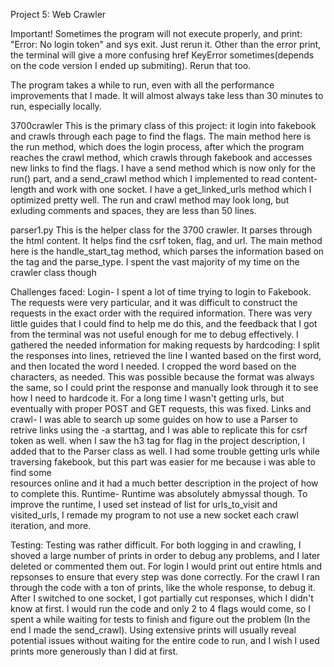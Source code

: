 Project 5: Web Crawler

Important! Sometimes the program will not execute properly, and print: "Error: No login token" and sys exit. Just rerun it.
Other than the error print, the terminal will give a more confusing href KeyError sometimes(depends on the code version I ended up submiting). Rerun that too.

The program takes a while to run, even with all the performance improvements that I made. It will almost always take less than 30 minutes to run, especially locally.

3700crawler
This is the primary class of this project: it login into fakebook and crawls through each page to find the flags. The main method 
here is the run method, which does the login process, after which the program reaches the crawl method, which crawls through 
fakebook and accesses new links to find the flags. I have a send method which is now only for the run() part, and a send_crawl method which I implemented to read content-length and work with one socket. I have a get_linked_urls method which I optimized pretty well. The run and crawl method may look long, but exluding comments and spaces, they are less than 50 lines.

parser1.py
This is the helper class for the 3700 crawler. It parses through the html content. It helps find the csrf token, flag, and url.
The main method here is the handle_start_tag method, which parses the information based on the tag and the parse_type. I spent the vast majority of my time on the crawler class though

Challenges faced:
Login-
I spent a lot of time trying to login to Fakebook. The requests were very particular, and it was difficult to construct the
requests in the exact order with the required information. There was very little guides that I could find to help me do this,
and the feedback that I got from the terminal was not useful enough for me to debug effectively. I gathered the needed 
information for making requests by hardcoding: I split the responses into lines, retrieved the line I wanted based on the first 
word, and then located the word I needed. I cropped the word based on the characters, as needed. This was possible because the 
format was always the same, so I could print the response and manually look through it to see how I need to hardcode it. For a 
long time I wasn't getting urls, but eventually with proper POST and GET requests, this was fixed. 
Links and crawl-
I was able to search up some guides on how to use a Parser to retrive links using the -a starttag, and I was able to replicate 
this for csrf token as well. when I saw the h3 tag for flag in the project description, I added that to the Parser class as well.
I had some trouble getting urls while traversing fakebook, but this part was easier for me because i was able to find some  
resources online and it had a much better description in the project of how to complete this. 
Runtime-
Runtime was absolutely abmyssal though. To improve the runtime, I used set instead of list for urls_to_visit and visited_urls, I remade my program to not use a new socket each crawl iteration, and more.

Testing:
Testing was rather difficult. For both logging in and crawling, I shoved a large number of prints in order to debug any problems, and I later deleted or commented them out. For login I would print out entire htmls and repsonses to ensure that every step was done correctly. For the crawl I ran through the code with a ton of prints, like the whole response, to debug it. After I switched to one socket, I got partially cut responses, which I didn't know at first. I would run the code and only 2 to 4 flags would come, so I spent a while waiting for tests to finish and figure out the problem (In the end I made the send_crawl). Using extensive prints will usually reveal potential issues without waiting for the entire code to run, and I wish I used prints more generously than I did at first.
